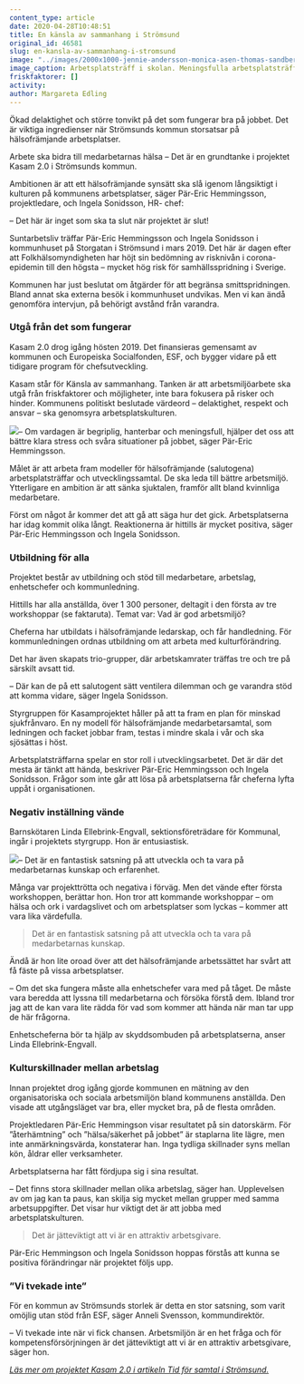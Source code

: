 ```yaml
---
content_type: article
date: 2020-04-28T10:48:51
title: En känsla av sammanhang i Strömsund
original_id: 46581
slug: en-kansla-av-sammanhang-i-stromsund
image: "../images/2000x1000-jennie-andersson-monica-asen-thomas-sandberg-perry-ekholm-foto-anneli-asen-carlsson.jpg"
image_caption: Arbetsplatsträff i skolan. Meningsfulla arbetsplatsträffar är ett av målen med projektet Kasam 2.0 i Strömsund. På bild lärarna Jennie Andersson, Monica Åsén, Thomas Sandberg och Perry Ekholm.
friskfaktorer: []
activity:
author: Margareta Edling
---
```


Ökad delaktighet och större tonvikt på det som fungerar bra på jobbet. Det är viktiga ingredienser när Strömsunds kommun storsatsar på hälsofrämjande arbetsplatser.

Arbete ska bidra till medarbetarnas hälsa – Det är en grundtanke i projektet Kasam 2.0 i Strömsunds kommun.

Ambitionen är att ett hälsofrämjande synsätt ska slå igenom långsiktigt i kulturen på kommunens arbetsplatser, säger Pär-Eric Hemmingsson, projektledare, och Ingela Sonidsson, HR- chef:

– Det här är inget som ska ta slut när projektet är slut!

Suntarbetsliv träffar Pär-Eric Hemmingsson och Ingela Sonidsson i kommunhuset på Storgatan i Strömsund i mars 2019. Det här är dagen efter att Folkhälsomyndigheten har höjt sin bedömning av risknivån i corona-epidemin till den högsta ­– mycket hög risk för samhällsspridning i Sverige.

Kommunen har just beslutat om åtgärder för att begränsa smittspridningen. Bland annat ska externa besök i kommunhuset undvikas. Men vi kan ändå genomföra intervjun, på behörigt avstånd från varandra.

### Utgå från det som fungerar

Kasam 2.0 drog igång hösten 2019. Det finansieras gemensamt av kommunen och Europeiska Socialfonden, ESF, och bygger vidare på ett tidigare program för chefsutveckling.

Kasam står för Känsla av sammanhang. Tanken är att arbetsmiljöarbete ska utgå från friskfaktorer och möjligheter, inte bara fokusera på risker och hinder. Kommunens politiskt beslutade värdeord – delaktighet, respekt och ansvar – ska genomsyra arbetsplatskulturen.

[![](https://www.suntarbetsliv.se/wp-content/uploads/2020/04/200x220-per-eric-hemmingsson-foto-annelie-asen-carlsson.jpg)](https://www.suntarbetsliv.se/wp-content/uploads/2020/04/200x220-per-eric-hemmingsson-foto-annelie-asen-carlsson.jpg)– Om vardagen är begriplig, hanterbar och meningsfull, hjälper det oss att bättre klara stress och svåra situationer på jobbet, säger Pär-Eric Hemmingsson.

Målet är att arbeta fram modeller för hälsofrämjande (salutogena) arbetsplatsträffar och utvecklingssamtal. De ska leda till bättre arbetsmiljö. Ytterligare en ambition är att sänka sjuktalen, framför allt bland kvinnliga medarbetare.

Först om något år kommer det att gå att säga hur det gick. Arbetsplatserna har idag kommit olika långt. Reaktionerna är hittills är mycket positiva, säger Pär-Eric Hemmingsson och Ingela Sonidsson.

### Utbildning för alla

Projektet består av utbildning och stöd till medarbetare, arbetslag, enhetschefer och kommunledning.

Hittills har alla anställda, över 1 300 personer, deltagit i den första av tre workshoppar (se faktaruta). Temat var: Vad är god arbetsmiljö?

Cheferna har utbildats i hälsofrämjande ledarskap, och får handledning. För kommunledningen ordnas utbildning om att arbeta med kulturförändring.

Det har även skapats trio-grupper, där arbetskamrater träffas tre och tre på särskilt avsatt tid.

– Där kan de på ett salutogent sätt ventilera dilemman och ge varandra stöd att komma vidare, säger Ingela Sonidsson.

Styrgruppen för Kasamprojektet håller på att ta fram en plan för minskad sjukfrånvaro. En ny modell för hälsofrämjande medarbetarsamtal, som ledningen och facket jobbar fram, testas i mindre skala i vår och ska sjösättas i höst.

Arbetsplatsträffarna spelar en stor roll i utvecklingsarbetet. Det är där det mesta är tänkt att hända, beskriver Pär-Eric Hemmingsson och Ingela Sonidsson. Frågor som inte går att lösa på arbetsplatserna får cheferna lyfta uppåt i organisationen.

### Negativ inställning vände

Barnskötaren Linda Ellebrink-Engvall, sektionsföreträdare för Kommunal, ingår i projektets styrgrupp. Hon är entusiastisk.

[![](https://www.suntarbetsliv.se/wp-content/uploads/2020/04/200x220-linda-ellebrink-engvall-foto.jpg)](https://www.suntarbetsliv.se/wp-content/uploads/2020/04/200x220-linda-ellebrink-engvall-foto.jpg)– Det är en fantastisk satsning på att utveckla och ta vara på medarbetarnas kunskap och erfarenhet.

Många var projekttrötta och negativa i förväg. Men det vände efter första workshoppen, berättar hon. Hon tror att kommande workshoppar – om hälsa och ork i vardagslivet och om arbetsplatser som lyckas – kommer att vara lika värdefulla.

> Det är en fantastisk satsning på att utveckla och ta vara på medarbetarnas kunskap.

Ändå är hon lite oroad över att det hälsofrämjande arbetssättet har svårt att få fäste på vissa arbetsplatser.

– Om det ska fungera måste alla enhetschefer vara med på tåget. De måste vara beredda att lyssna till medarbetarna och försöka förstå dem. Ibland tror jag att de kan vara lite rädda för vad som kommer att hända när man tar upp de här frågorna.

Enhetscheferna bör ta hjälp av skyddsombuden på arbetsplatserna, anser Linda Ellebrink-Engvall.

### Kulturskillnader mellan arbetslag

Innan projektet drog igång gjorde kommunen en mätning av den organisatoriska och sociala arbetsmiljön bland kommunens anställda. Den visade att utgångsläget var bra, eller mycket bra, på de flesta områden.

Projektledaren Pär-Eric Hemmingson visar resultatet på sin datorskärm. För ”återhämtning” och ”hälsa/säkerhet på jobbet” är staplarna lite lägre, men inte anmärkningsvärda, konstaterar han. Inga tydliga skillnader syns mellan kön, åldrar eller verksamheter.

Arbetsplatserna har fått fördjupa sig i sina resultat.

– Det finns stora skillnader mellan olika arbetslag, säger han. Upplevelsen av om jag kan ta paus, kan skilja sig mycket mellan grupper med samma arbetsuppgifter. Det visar hur viktigt det är att jobba med arbetsplatskulturen.

> Det är jätteviktigt att vi är en attraktiv arbetsgivare.

Pär-Eric Hemmingson och Ingela Sonidsson hoppas förstås att kunna se positiva förändringar när projektet följs upp.

### ”Vi tvekade inte”

För en kommun av Strömsunds storlek är detta en stor satsning, som varit omöjlig utan stöd från ESF, säger Anneli Svensson, kommundirektör.

– Vi tvekade inte när vi fick chansen. Arbetsmiljön är en het fråga och för kompetensförsörjningen är det jätteviktigt att vi är en attraktiv arbetsgivare, säger hon.

[_Läs mer om projektet Kasam 2.0 i artikeln Tid för samtal i Strömsund._](https://www.suntarbetsliv.se/artiklar/sam/tid-for-samtal-i-stromsund/)

